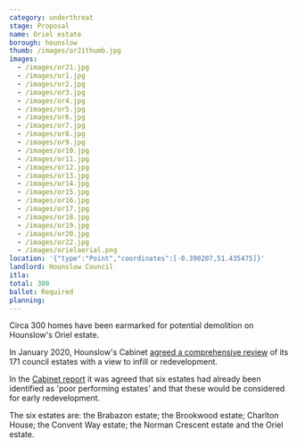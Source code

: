 ```yaml
---
category: underthreat
stage: Proposal
name: Oriel estate 
borough: hounslow 
thumb: /images/or21thumb.jpg
images:
  - /images/or21.jpg
  - /images/or1.jpg
  - /images/or2.jpg
  - /images/or3.jpg
  - /images/or4.jpg
  - /images/or5.jpg
  - /images/or6.jpg
  - /images/or7.jpg
  - /images/or8.jpg
  - /images/or9.jpg
  - /images/or10.jpg
  - /images/or11.jpg
  - /images/or12.jpg
  - /images/or13.jpg
  - /images/or14.jpg
  - /images/or15.jpg
  - /images/or16.jpg
  - /images/or17.jpg
  - /images/or18.jpg
  - /images/or19.jpg
  - /images/or20.jpg
  - /images/or22.jpg
  - /images/orielaerial.png
location: '{"type":"Point","coordinates":[-0.390207,51.435475]}'
landlord: Hounslow Council
itla:
total: 300
ballot: Required
planning:
---
```

Circa 300 homes have been earmarked for potential demolition on Hounslow's Oriel estate.

In January 2020, Hounslow's Cabinet [agreed a comprehensive review](https://democraticservices.hounslow.gov.uk/documents/s157644/CEX432%20Housing%20Estate%20Regeneration%20Programme.pdf) of its 171 council estates with a view to infill or redevelopment.

In the [Cabinet report](https://democraticservices.hounslow.gov.uk/documents/s157644/CEX432%20Housing%20Estate%20Regeneration%20Programme.pdf) it was agreed that six estates had already been identified as 'poor performing estates' and that these would be considered for early redevelopment.

The six estates are: the Brabazon estate; the Brookwood estate; Charlton House; the Convent Way estate; the Norman Crescent estate and the Oriel estate.

